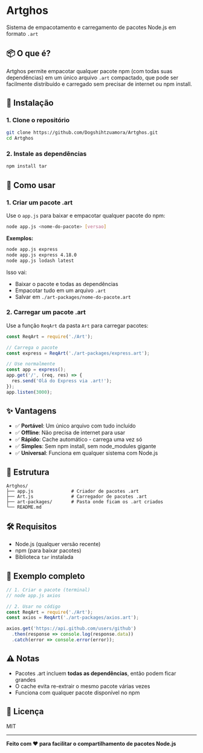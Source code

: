 # Artghos

Sistema de empacotamento e carregamento de pacotes Node.js em formato `.art`

## 📦 O que é?

Artghos permite empacotar qualquer pacote npm (com todas suas dependências) em um único arquivo `.art` compactado, que pode ser facilmente distribuído e carregado sem precisar de internet ou npm install.

## 🚀 Instalação

### 1. Clone o repositório

```bash
git clone https://github.com/Dogshihtzuamora/Artghos.git
cd Artghos
```

### 2. Instale as dependências

```bash
npm install tar
```

## 📝 Como usar

### 1. Criar um pacote .art

Use o `app.js` para baixar e empacotar qualquer pacote do npm:

```bash
node app.js <nome-do-pacote> [versao]
```

**Exemplos:**
```bash
node app.js express
node app.js express 4.18.0
node app.js lodash latest
```

Isso vai:
- Baixar o pacote e todas as dependências
- Empacotar tudo em um arquivo `.art`
- Salvar em `./art-packages/nome-do-pacote.art`

### 2. Carregar um pacote .art

Use a função `ReqArt` da pasta `Art` para carregar pacotes:

```javascript
const ReqArt = require('./Art');

// Carrega o pacote
const express = ReqArt('./art-packages/express.art');

// Use normalmente
const app = express();
app.get('/', (req, res) => {
  res.send('Olá do Express via .art!');
});
app.listen(3000);
```

## ✨ Vantagens

- ✅ **Portável**: Um único arquivo com tudo incluído
- ✅ **Offline**: Não precisa de internet para usar
- ✅ **Rápido**: Cache automático - carrega uma vez só
- ✅ **Simples**: Sem npm install, sem node_modules gigante
- ✅ **Universal**: Funciona em qualquer sistema com Node.js

## 📁 Estrutura

```
Artghos/
├── app.js              # Criador de pacotes .art
├── Art.js              # Carregador de pacotes .art
├── art-packages/       # Pasta onde ficam os .art criados
└── README.md
```

## 🛠️ Requisitos

- Node.js (qualquer versão recente)
- npm (para baixar pacotes)
- Biblioteca `tar` instalada

## 📖 Exemplo completo

```javascript
// 1. Criar o pacote (terminal)
// node app.js axios

// 2. Usar no código
const ReqArt = require('./Art');
const axios = ReqArt('./art-packages/axios.art');

axios.get('https://api.github.com/users/github')
  .then(response => console.log(response.data))
  .catch(error => console.error(error));
```

## ⚠️ Notas

- Pacotes .art incluem **todas as dependências**, então podem ficar grandes
- O cache evita re-extrair o mesmo pacote várias vezes
- Funciona com qualquer pacote disponível no npm

## 📄 Licença

MIT

---

**Feito com ❤️ para facilitar o compartilhamento de pacotes Node.js**
